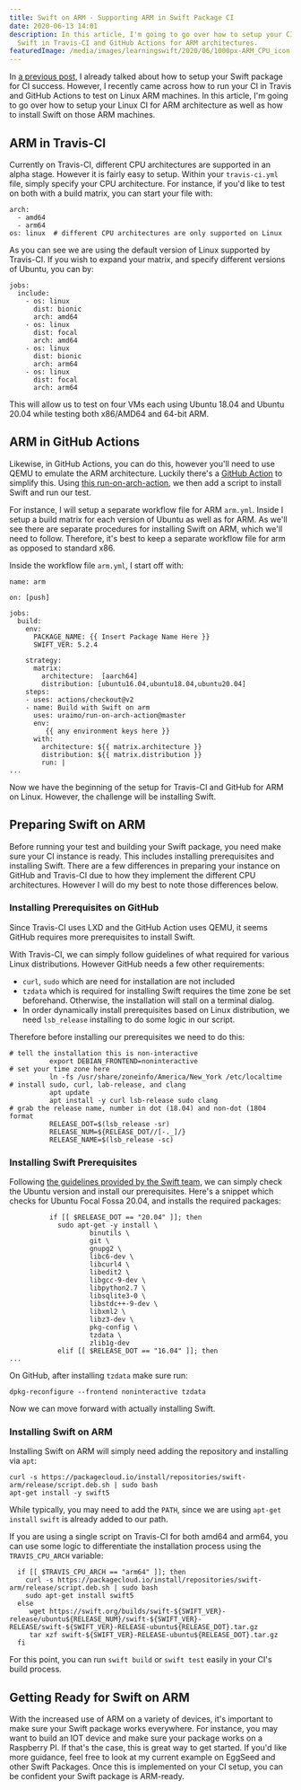 ```yaml
---
title: Swift on ARM - Supporting ARM in Swift Package CI
date: 2020-06-13 14:01
description: In this article, I'm going to go over how to setup your CI and install
  Swift in Travis-CI and GitHub Actions for ARM architectures.
featuredImage: /media/images/learningswift/2020/06/1000px-ARM_CPU_icon.svg_-1.png
---
```

In [a previous
post,](https://learningswift.brightdigit.com/swift-package-continuous-integration-guide/)
I already talked about how to setup your Swift package for CI success.
However, I recently came across how to run your CI in Travis and GitHub
Actions to test on Linux ARM machines. In this article, I'm going to go
over how to setup your Linux CI for ARM architecture as well as how to
install Swift on those ARM machines.

## ARM in Travis-CI

Currently on Travis-CI, different CPU architectures are supported in an
alpha stage. However it is fairly easy to setup. Within your
`travis-ci.yml` file, simply specify your CPU architecture. For
instance, if you'd like to test on both with a build matrix, you can
start your file with:

    arch:
      - amd64
      - arm64
    os: linux  # different CPU architectures are only supported on Linux

As you can see we are using the default version of Linux supported by
Travis-CI. If you wish to expand your matrix, and specify different
versions of Ubuntu, you can by:

    jobs:
      include:
        - os: linux
          dist: bionic
          arch: amd64
        - os: linux
          dist: focal
          arch: amd64
        - os: linux
          dist: bionic
          arch: arm64
        - os: linux
          dist: focal
          arch: arm64

This will allow us to test on four VMs each using Ubuntu 18.04 and
Ubuntu 20.04 while testing both x86/AMD64 and 64-bit ARM.

## ARM in GitHub Actions

Likewise, in GitHub Actions, you can do this, however you'll need to use
QEMU to emulate the ARM architecture. Luckily there's a [GitHub
Action](https://github.com/uraimo/run-on-arch-action) to simplify this.
Using [this
run-on-arch-action](https://github.com/uraimo/run-on-arch-action), we
then add a script to install Swift and run our test.

For instance, I will setup a separate workflow file for ARM `arm.yml`.
Inside I setup a build matrix for each version of Ubuntu as well as for
ARM. As we'll see there are separate procedures for installing Swift on
ARM, which we'll need to follow. Therefore, it's best to keep a separate
workflow file for arm as opposed to standard x86.

Inside the workflow file `arm.yml`, I start off with:

    name: arm

    on: [push]

    jobs:
      build:
        env:
          PACKAGE_NAME: {{ Insert Package Name Here }}
          SWIFT_VER: 5.2.4

        strategy:
          matrix:
            architecture:  [aarch64]
            distribution: [ubuntu16.04,ubuntu18.04,ubuntu20.04]
        steps:
        - uses: actions/checkout@v2
        - name: Build with Swift on arm
          uses: uraimo/run-on-arch-action@master
          env:
             {{ any environment keys here }}
          with:
            architecture: ${{ matrix.architecture }}
            distribution: ${{ matrix.distribution }}
            run: |
    ...

Now we have the beginning of the setup for Travis-CI and GitHub for ARM
on Linux. However, the challenge will be installing Swift.

## Preparing Swift on ARM

Before running your test and building your Swift package, you need make
sure your CI instance is ready. This includes installing prerequisites
and installing Swift. There are a few differences in preparing your
instance on GitHub and Travis-CI due to how they implement the different
CPU architectures. However I will do my best to note those differences
below.

### Installing Prerequisites on GitHub

Since Travis-CI uses LXD and the GitHub Action uses QEMU, it seems
GitHub requires more prerequisites to install Swift.

With Travis-CI, we can simply follow guidelines of what required for
various Linux distributions. However GitHub needs a few other
requirements:

-   `curl`, `sudo` which are need for installation are not included
-   `tzdata` which is required for installing Swift requires the time
    zone be set beforehand. Otherwise, the installation will stall on a
    terminal dialog.
-   In order dynamically install prerequisites based on Linux
    distribution, we need `lsb_release` installing to do some logic in
    our script.

Therefore before installing our prerequisites we need to do this:

    # tell the installation this is non-interactive
              export DEBIAN_FRONTEND=noninteractive
    # set your time zone here
              ln -fs /usr/share/zoneinfo/America/New_York /etc/localtime
    # install sudo, curl, lab-release, and clang
              apt update
              apt install -y curl lsb-release sudo clang
    # grab the release name, number in dot (18.04) and non-dot (1804 format
              RELEASE_DOT=$(lsb_release -sr)
              RELEASE_NUM=${RELEASE_DOT//[-._]/}
              RELEASE_NAME=$(lsb_release -sc)

### Installing Swift Prerequisites

Following [the guidelines provided by the Swift
team,](https://swift.org/getting-started/#installing-swift) we can
simply check the Ubuntu version and install our prerequisites. Here's a
snippet which checks for Ubuntu Focal Fossa 20.04, and installs the
required packages:

              if [[ $RELEASE_DOT == "20.04" ]]; then
                sudo apt-get -y install \
                        binutils \
                        git \
                        gnupg2 \
                        libc6-dev \
                        libcurl4 \
                        libedit2 \
                        libgcc-9-dev \
                        libpython2.7 \
                        libsqlite3-0 \
                        libstdc++-9-dev \
                        libxml2 \
                        libz3-dev \
                        pkg-config \
                        tzdata \
                        zlib1g-dev
                elif [[ $RELEASE_DOT == "16.04" ]]; then
    ...

On GitHub, after installing `tzdata` make sure run:

    dpkg-reconfigure --frontend noninteractive tzdata

Now we can move forward with actually installing Swift.

### Installing Swift on ARM

Installing Swift on ARM will simply need adding the repository and
installing via `apt`:

    curl -s https://packagecloud.io/install/repositories/swift-arm/release/script.deb.sh | sudo bash
    apt-get install -y swift5

While typically, you may need to add the `PATH`, since we are using
`apt-get install` `swift` is already added to our path.

If you are using a single script on Travis-CI for both amd64 and arm64,
you can use some logic to differentiate the installation process using
the `TRAVIS_CPU_ARCH` variable:

      if [[ $TRAVIS_CPU_ARCH == "arm64" ]]; then
        curl -s https://packagecloud.io/install/repositories/swift-arm/release/script.deb.sh | sudo bash
        sudo apt-get install swift5
      else 
         wget https://swift.org/builds/swift-${SWIFT_VER}-release/ubuntu${RELEASE_NUM}/swift-${SWIFT_VER}-RELEASE/swift-${SWIFT_VER}-RELEASE-ubuntu${RELEASE_DOT}.tar.gz
         tar xzf swift-${SWIFT_VER}-RELEASE-ubuntu${RELEASE_DOT}.tar.gz
      fi 

For this point, you can run `swift build` or `swift test` easily in your
CI's build process.

## Getting Ready for Swift on ARM

With the increased use of ARM on a variety of devices, it's important to
make sure your Swift package works everywhere. For instance, you may
want to build an IOT device and make sure your package works on a
Raspberry PI. If that's the case, this is great way to get started. If
you'd like more guidance, feel free to look at my current example on
EggSeed and other Swift Packages. Once this is implemented on your CI
setup, you can be confident your Swift package is ARM-ready.